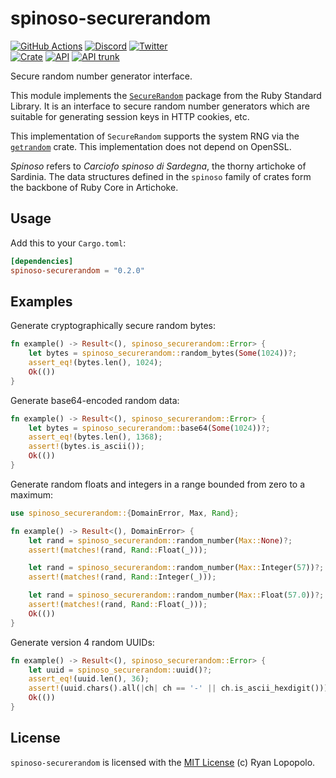 # spinoso-securerandom

[![GitHub Actions](https://github.com/artichoke/artichoke/workflows/CI/badge.svg)](https://github.com/artichoke/artichoke/actions)
[![Discord](https://img.shields.io/discord/607683947496734760)](https://discord.gg/QCe2tp2)
[![Twitter](https://img.shields.io/twitter/follow/artichokeruby?label=Follow&style=social)](https://twitter.com/artichokeruby)
<br>
[![Crate](https://img.shields.io/crates/v/spinoso-securerandom.svg)](https://crates.io/crates/spinoso-securerandom)
[![API](https://docs.rs/spinoso-securerandom/badge.svg)](https://docs.rs/spinoso-securerandom)
[![API trunk](https://img.shields.io/badge/docs-trunk-blue.svg)](https://artichoke.github.io/artichoke/spinoso_securerandom/)

Secure random number generator interface.

This module implements the [`SecureRandom`] package from the Ruby Standard
Library. It is an interface to secure random number generators which are
suitable for generating session keys in HTTP cookies, etc.

This implementation of `SecureRandom` supports the system RNG via the
[`getrandom`] crate. This implementation does not depend on OpenSSL.

_Spinoso_ refers to _Carciofo spinoso di Sardegna_, the thorny artichoke of
Sardinia. The data structures defined in the `spinoso` family of crates form the
backbone of Ruby Core in Artichoke.

## Usage

Add this to your `Cargo.toml`:

```toml
[dependencies]
spinoso-securerandom = "0.2.0"
```

## Examples

Generate cryptographically secure random bytes:

```rust
fn example() -> Result<(), spinoso_securerandom::Error> {
    let bytes = spinoso_securerandom::random_bytes(Some(1024))?;
    assert_eq!(bytes.len(), 1024);
    Ok(())
}
```

Generate base64-encoded random data:

```rust
fn example() -> Result<(), spinoso_securerandom::Error> {
    let bytes = spinoso_securerandom::base64(Some(1024))?;
    assert_eq!(bytes.len(), 1368);
    assert!(bytes.is_ascii());
    Ok(())
}
```

Generate random floats and integers in a range bounded from zero to a maximum:

```rust
use spinoso_securerandom::{DomainError, Max, Rand};

fn example() -> Result<(), DomainError> {
    let rand = spinoso_securerandom::random_number(Max::None)?;
    assert!(matches!(rand, Rand::Float(_)));

    let rand = spinoso_securerandom::random_number(Max::Integer(57))?;
    assert!(matches!(rand, Rand::Integer(_)));

    let rand = spinoso_securerandom::random_number(Max::Float(57.0))?;
    assert!(matches!(rand, Rand::Float(_)));
    Ok(())
}
```

Generate version 4 random UUIDs:

```rust
fn example() -> Result<(), spinoso_securerandom::Error> {
    let uuid = spinoso_securerandom::uuid()?;
    assert_eq!(uuid.len(), 36);
    assert!(uuid.chars().all(|ch| ch == '-' || ch.is_ascii_hexdigit()));
    Ok(())
}
```

## License

`spinoso-securerandom` is licensed with the [MIT License](LICENSE) (c) Ryan
Lopopolo.

[`securerandom`]:
  https://ruby-doc.org/stdlib-3.1.2/libdoc/securerandom/rdoc/SecureRandom.html
[`getrandom`]: https://crates.io/crates/getrandom
